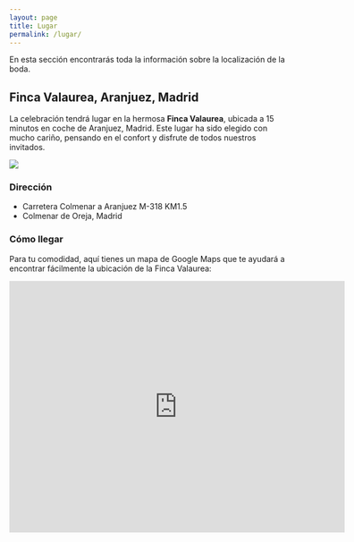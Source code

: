```yaml
---
layout: page
title: Lugar
permalink: /lugar/
---
```


En esta sección encontrarás toda la información sobre la localización de la boda.

## Finca Valaurea, Aranjuez, Madrid

La celebración tendrá lugar en la hermosa **Finca Valaurea**, ubicada a 15 minutos en coche de Aranjuez, Madrid. Este lugar ha sido elegido con mucho cariño, pensando en el confort y disfrute de todos nuestros invitados. 

![](/boda-paula-eduardo/images/finca.jpg)

### Dirección

- Carretera Colmenar a Aranjuez M-318 KM1.5
- Colmenar de Oreja, Madrid


### Cómo llegar

Para tu comodidad, aquí tienes un mapa de Google Maps que te ayudará a encontrar fácilmente la ubicación de la Finca Valaurea:

<div class="google-map">
<iframe src="https://www.google.com/maps/embed?pb=!1m14!1m8!1m3!1d12215.150971752646!2d-3.5091569!3d40.0578375!3m2!1i1024!2i768!4f13.1!3m3!1m2!1s0xd420f8e4d938993%3A0x7c135af9880431fc!2sFinca%20Valaurea!5e0!3m2!1sen!2sch!4v1710352161722!5m2!1sen!2sch" width="600" height="450" style="border:0;" allowfullscreen="" loading="lazy" referrerpolicy="no-referrer-when-downgrade"></iframe>
</div>
